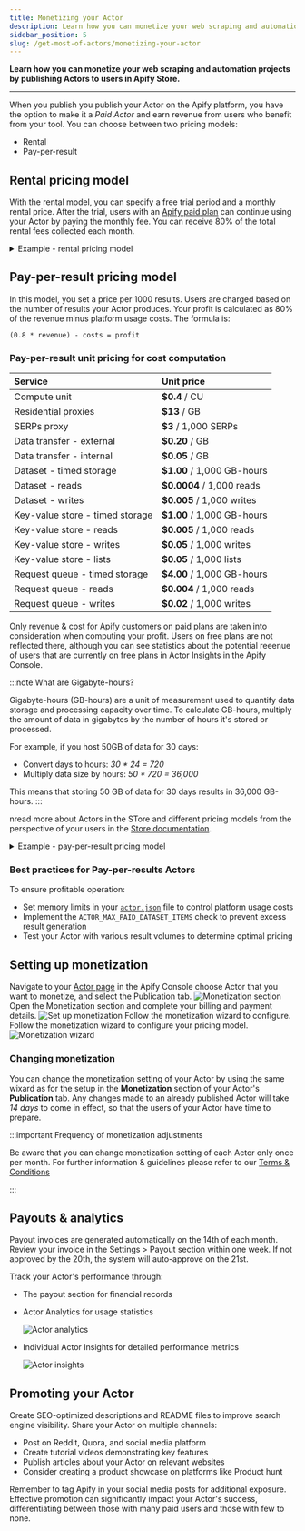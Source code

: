```yaml
---
title: Monetizing your Actor
description: Learn how you can monetize your web scraping and automation projects by publishing Actors to users in Apify Store.
sidebar_position: 5
slug: /get-most-of-actors/monetizing-your-actor
---
```


**Learn how you can monetize your web scraping and automation projects by publishing Actors to users in Apify Store.**

---

When you publish you publish your Actor on the Apify platform, you have the option to make it a _Paid Actor_ and earn revenue from users who benefit from your tool. You can choose between two pricing models:

- Rental
- Pay-per-result

## Rental pricing model

With the rental model, you can specify a free trial period and a monthly rental price. After the trial, users with an [Apify paid plan](https://apify.com/pricing) can continue using your Actor by paying the monthly fee. You can receive 80% of the total rental fees collected each month.

<details>
    <summary>Example - rental pricing model</summary>

You make your Actor rental with 7 days free trial and then $30/month. During the first calendar month, three users start to use your Actor:

1. First user, on Apify paid plan, starts the free trial on 15th
2. Second user, on Apify paid plan, starts the free trial on 25th
3. Third user, on Apify free plan, start the free trial on 20th

The first user pays their first rent 7 days after the free trial, i.e., on 22nd. The second user only starts paying the rent next month. The third user is on Apify free plan, so after the free trial ends on 27th, they are not charged and cannot use the Actor further until they get a paid plan. Your profit is computed only from the first user. They were charged $30, so 80% of this goes to you, i.e., _0.8 * 30 = $24_.
</details>

## Pay-per-result pricing model

In this model, you set a price per 1000 results. Users are charged based on the number of results your Actor produces. Your profit is calculated as 80% of the revenue minus platform usage costs. The formula is:

`(0.8 * revenue) - costs = profit`

### Pay-per-result unit pricing for cost computation

| Service                         | Unit price                 |
|:--------------------------------|:---------------------------|
| Compute unit                    | **$0.4** / CU              |
| Residential proxies             | **$13** / GB               |
| SERPs proxy                     | **$3** / 1,000 SERPs       |
| Data transfer - external        | **$0.20** / GB             |
| Data transfer - internal        | **$0.05** / GB             |
| Dataset - timed storage         | **$1.00** / 1,000 GB-hours |
| Dataset - reads                 | **$0.0004** / 1,000 reads  |
| Dataset - writes                | **$0.005** / 1,000 writes  |
| Key-value store - timed storage | **$1.00** / 1,000 GB-hours |
| Key-value store - reads         | **$0.005** / 1,000 reads   |
| Key-value store - writes        | **$0.05** / 1,000 writes   |
| Key-value store - lists         | **$0.05** / 1,000 lists    |
| Request queue - timed storage   | **$4.00** / 1,000 GB-hours |
| Request queue - reads           | **$0.004** / 1,000 reads   |
| Request queue - writes          | **$0.02** / 1,000 writes   |


Only revenue & cost for Apify customers on paid plans are taken into consideration when computing your profit. Users on free plans are not reflected there, although you can see statistics about the potential reeenue of users that are currently on free plans in Actor Insights in the Apify Console.

:::note What are Gigabyte-hours?

Gigabyte-hours (GB-hours) are a unit of measurement used to quantify data storage and processing capacity over time. To calculate GB-hours, multiply the amount of data in gigabytes by the number of hours it's stored or processed.

For example, if you host 50GB of data for 30 days:

- Convert days to hours: _30 * 24 = 720_
- Multiply data size by hours: _50 * 720 = 36,000_

This means that storing 50 GB of data for 30 days results in 36,000 GB-hours.
:::

nread more about Actors in the STore and different pricing models from the perspective of your users in the [Store documentation](https://docs.apify.com/platform/actors/running/actors-in-store).

<details>
<summary>Example - pay-per-result pricing model</summary>

You make your Actor pay-per-result and set price to be $1/1,000 results. During the first month, two users on Apify paid plans use your Actor to get 50,000 and 20,000 results, costing them $50 and $20 respectively. Let's say the underlying platform usage for the first user is $5 and for the second $2. Third user, this time on Apify free plan, uses the Actor to get 5,000 results, with underlying platform usage $0.5.

Your profit is computed only from the first two users, since they are on Apify paid plans. The revenue for the first user is $50 and for the second $20, i.e., total revenue is $70. The total underlying cost is _$5 + $2 = $7_. Since your profit is 80% of the revenue minus the cost, it would be _0.8 * 70 - 7 = $49_.
</details>

### Best practices for Pay-per-results Actors

To ensure profitable operation:

- Set memory limits in your [`actor.json`](https://docs.apify.com/platform/actors/development/actor-definition/actor-json) file to control platform usage costs
- Implement the `ACTOR_MAX_PAID_DATASET_ITEMS` check to prevent excess result generation
- Test your Actor with various result volumes to determine optimal pricing

## Setting up monetization

Navigate to your [Actor page](https://console.apify.com/actors?tab=my) in the Apify Console choose Actor that you want to monetize, and select the Publication tab.
![Monetization section](./images/monetization-section.png)
Open the Monetization section and complete your billing and payment details.
![Set up monetization](./images/monetize_actor_set_up_monetization.png)
Follow the monetization wizard to configure. Follow the monetization wizard to configure your pricing model.
![Monetization wizard](./images/monetization_wizard.png)

### Changing monetization

You can change the monetization setting of your Actor by using the same wixard as for the setup in the **Monetization** section of your Actor's **Publication** tab. Any changes made to an already published Actor will take _14 days_ to come in effect, so that the users of your Actor have time to prepare.

:::important Frequency of monetization adjustments

Be aware that you can change monetization setting of each Actor only once per month. For further information & guidelines please refer to our [Terms & Conditions](https://apify.com/store-terms-and-conditions)

:::

## Payouts & analytics

Payout invoices are generated automatically on the 14th of each month. Review your invoice in the Settings > Payout section within one week. If not approved by the 20th, the system will auto-approve on the 21st.

Track your Actor's performance through:

- The payout section for financial records
- Actor Analytics for usage statistics

    ![Actor analytics](./images/actor_analytics.png)

- Individual Actor Insights for detailed performance metrics

    ![Actor insights](./images/actor-insights.png)

## Promoting your Actor

Create SEO-optimized descriptions and README files to improve search engine visibility. Share your Actor on multiple channels:

- Post on Reddit, Quora, and social media platform
- Create tutorial videos demonstrating key features
- Publish articles about your Actor on relevant websites
- Consider creating a product showcase on platforms like Product hunt

Remember to tag Apify in your social media posts for additional exposure. Effective promotion can significantly impact your Actor's success, differentiating between those with many paid users and those with few to none.
